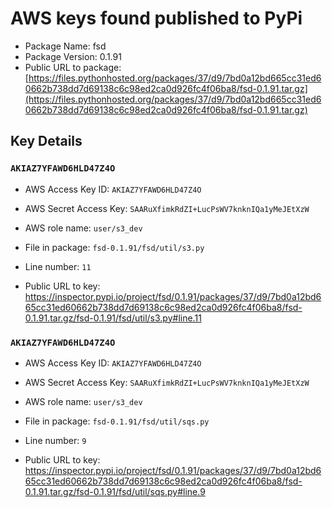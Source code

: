 # AWS keys found published to PyPi

* Package Name: fsd
* Package Version: 0.1.91
* Public URL to package: [https://files.pythonhosted.org/packages/37/d9/7bd0a12bd665cc31ed60662b738dd7d69138c6c98ed2ca0d926fc4f06ba8/fsd-0.1.91.tar.gz](https://files.pythonhosted.org/packages/37/d9/7bd0a12bd665cc31ed60662b738dd7d69138c6c98ed2ca0d926fc4f06ba8/fsd-0.1.91.tar.gz)

## Key Details

### `AKIAZ7YFAWD6HLD47Z4O`

* AWS Access Key ID: `AKIAZ7YFAWD6HLD47Z4O`
* AWS Secret Access Key: `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` 
* AWS role name: `user/s3_dev`
* File in package: `fsd-0.1.91/fsd/util/s3.py`
* Line number: `11`

* Public URL to key: https://inspector.pypi.io/project/fsd/0.1.91/packages/37/d9/7bd0a12bd665cc31ed60662b738dd7d69138c6c98ed2ca0d926fc4f06ba8/fsd-0.1.91.tar.gz/fsd-0.1.91/fsd/util/s3.py#line.11



### `AKIAZ7YFAWD6HLD47Z4O`

* AWS Access Key ID: `AKIAZ7YFAWD6HLD47Z4O`
* AWS Secret Access Key: `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` 
* AWS role name: `user/s3_dev`
* File in package: `fsd-0.1.91/fsd/util/sqs.py`
* Line number: `9`

* Public URL to key: https://inspector.pypi.io/project/fsd/0.1.91/packages/37/d9/7bd0a12bd665cc31ed60662b738dd7d69138c6c98ed2ca0d926fc4f06ba8/fsd-0.1.91.tar.gz/fsd-0.1.91/fsd/util/sqs.py#line.9


